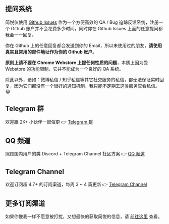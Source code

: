 
## 提问系统

简悦仅使用 [Github Issues](https://github.com/Kenshin/simpread/issues) 作为一个方便高效的 QA / Bug 追踪反馈系统，注册一个 Github 账户并不会花费多少时间，同时你在 Github Issues 上面的任意提问都我会一一回复。

你在 Github 上的任意回复都会发送到你的 Email，所以未使用过的朋友，**请使用真实且常用的邮件地址作为你的 Github 账户**。

**原则上请不要在 Chrome Webstore 上提任何性质的问题**，本质上因为受 Webstore 的功能限制，它并不能成为一个良好的 QA 系统。

除此以外，诸如：微博私信 / 知乎私信等其它社交服务的私信，都无法保证实时回复，因为它们都没有一个很好的通知机制，我只能不定期去这类服务查看私信。 😂  

## Telegram 群

欢迎跟 2K+ 小伙伴一起催更 👉 [Telegram 群](https://t.me/simpreadgroup)

## QQ 频道

照顾国内用户的类 Discord + Telegram Channel 社区方案 👉 [QQ 频道](https://pd.qq.com/s/5jp0meyfc)

## Telegram Channel

欢迎订阅超 4.7+ 的订阅渠道，每周 3 ~ 4 篇更新 👉 [Telegram Channel](https://t.me/simpread)

## 更多订阅渠道

如果你像我一样不愿意被打扰，又想最快的获取简悦的信息，请 [前往这里](http://simpread.pro/subscribe) 查看。